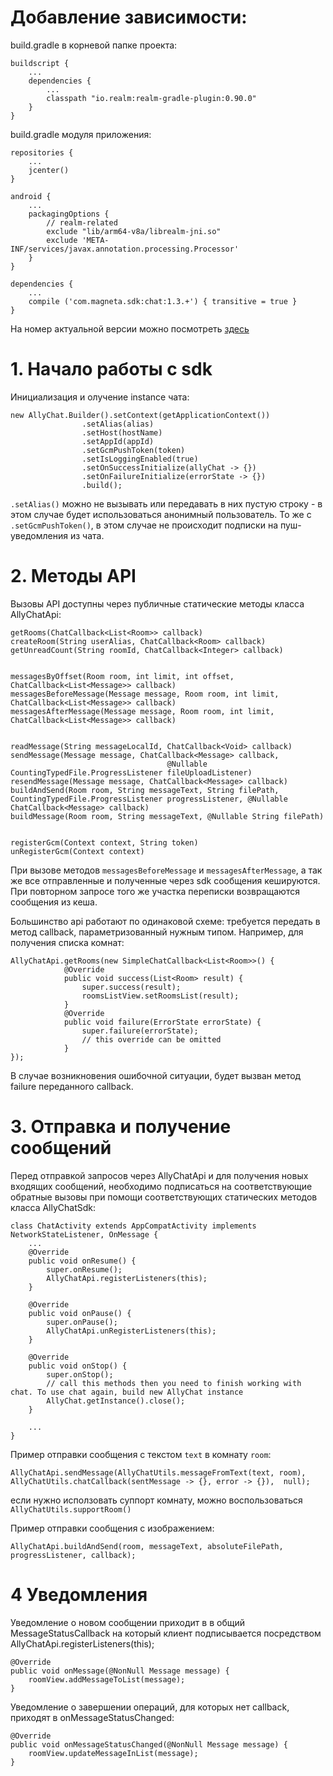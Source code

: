 # Добавление зависимости:

build.gradle в корневой папке проекта:

```
buildscript {
    ...
    dependencies {
        ...
        classpath "io.realm:realm-gradle-plugin:0.90.0"
    }
}
```

build.gradle модуля приложения:
```
repositories {
    ...
    jcenter()
}

android {
    ...
    packagingOptions {
        // realm-related
        exclude "lib/arm64-v8a/librealm-jni.so"
        exclude 'META-INF/services/javax.annotation.processing.Processor'
    }
}

dependencies {
    ...
    compile ('com.magneta.sdk:chat:1.3.+') { transitive = true }
}
```
На номер актуальной версии можно посмотреть [здесь](https://bintray.com/magneta/android_sdk/android-sdk/view)

# 1. Нaчало работы с sdk
Инициализация и олучение instance чата:
```
new AllyChat.Builder().setContext(getApplicationContext())
                .setAlias(alias)
                .setHost(hostName)
                .setAppId(appId)
                .setGcmPushToken(token)
                .setIsLoggingEnabled(true)
                .setOnSuccessInitialize(allyChat -> {})
                .setOnFailureInitialize(errorState -> {})
                .build();
```
`.setAlias()` можно не вызывать или передавать в них пустую строку - в этом случае будет использоваться анонимный пользователь.
То же c `.setGcmPushToken()`, в этом случае не происходит подписки на пуш-уведомления из чата.


# 2. Методы API
Вызовы API доступны через публичные статические методы класса AllyChatApi:
```
getRooms(ChatCallback<List<Room>> callback)
createRoom(String userAlias, ChatCallback<Room> callback)
getUnreadCount(String roomId, ChatCallback<Integer> callback)


messagesByOffset(Room room, int limit, int offset, ChatCallback<List<Message>> callback)
messagesBeforeMessage(Message message, Room room, int limit, ChatCallback<List<Message>> callback)
messagesAfterMessage(Message message, Room room, int limit, ChatCallback<List<Message>> callback)


readMessage(String messageLocalId, ChatCallback<Void> callback)
sendMessage(Message message, ChatCallback<Message> callback,
                                   @Nullable CountingTypedFile.ProgressListener fileUploadListener)
resendMessage(Message message, ChatCallback<Message> callback)
buildAndSend(Room room, String messageText, String filePath, CountingTypedFile.ProgressListener progressListener, @Nullable ChatCallback<Message> callback)
buildMessage(Room room, String messageText, @Nullable String filePath)


registerGcm(Context context, String token)
unRegisterGcm(Context context)
```
При вызове методов `messagesBeforeMessage` и `messagesAfterMessage`, а так же все отправленные и полученные через sdk сообщения кешируются.
При повторном запросе того же участка переписки возвращаются сообщения из кеша.

Большинство api работают по одинаковой схеме: требуется передать в метод callback, параметризованный нужным типом.
Например, для получения списка комнат:

```
AllyChatApi.getRooms(new SimpleChatCallback<List<Room>>() {
            @Override
            public void success(List<Room> result) {
                super.success(result);
                roomsListView.setRoomsList(result);
            }
            @Override
            public void failure(ErrorState errorState) {
                super.failure(errorState);
                // this override can be omitted
            }
});
```
В случае возникновения ошибочной ситуации, будет вызван метод failure переданного callback.



# 3. Отправка и получение сообщений
Перед отправкой запросов через AllyChatApi и для получения новых входящих сообщений, необходимо подписаться на соответствующие обратные вызовы при помощи соответствующих статических методов класса AllyChatSdk:
```
class ChatActivity extends AppCompatActivity implements NetworkStateListener, OnMessage {
    ...
    @Override
    public void onResume() {
        super.onResume();
        AllyChatApi.registerListeners(this);
    }

    @Override
    public void onPause() {
        super.onPause();
        AllyChatApi.unRegisterListeners(this);
    }

    @Override
    public void onStop() {
        super.onStop();
        // call this methods then you need to finish working with chat. To use chat again, build new AllyChat instance
        AllyChat.getInstance().close();
    }

    ...
}
```

Пример отправки сообщения с текстом `text` в комнату `room`:
```
AllyChatApi.sendMessage(AllyChatUtils.messageFromText(text, room), AllyChatUtils.chatCallback(sentMessage -> {}, error -> {}),  null);
```
если нужно исползовать суппорт комнату, можно воспользоваться `AllyChatUtils.supportRoom()`


Пример отправки сообщения с изображением:
```
AllyChatApi.buildAndSend(room, messageText, absoluteFilePath, progressListener, callback);
```
# 4 Уведомления
Уведомление о новом сообщении приходит в в общий MessageStatusCallback на который клиент подписывается посредством AllyChatApi.registerListeners(this);
```
@Override
public void onMessage(@NonNull Message message) {
    roomView.addMessageToList(message);
}
```

Уведомление о завершении операций, для которых нет callback, приходят в onMessageStatusChanged:
```
@Override
public void onMessageStatusChanged(@NonNull Message message) {
    roomView.updateMessageInList(message);
}
```
